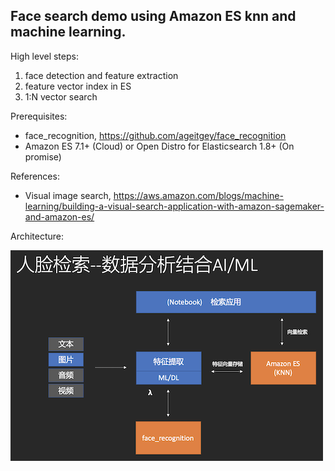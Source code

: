 ## Face search demo using Amazon ES knn and machine learning.

High level steps:

1. face detection and feature extraction
2. feature vector index in ES
3. 1:N vector search

Prerequisites:
* face_recognition, https://github.com/ageitgey/face_recognition
* Amazon ES 7.1+ (Cloud) or Open Distro for Elasticsearch 1.8+ (On promise)

References:
* Visual image search, https://aws.amazon.com/blogs/machine-learning/building-a-visual-search-application-with-amazon-sagemaker-and-amazon-es/

Architecture:

![architecture](https://github.com/colorzhang/face-search/blob/master/arch.png)
